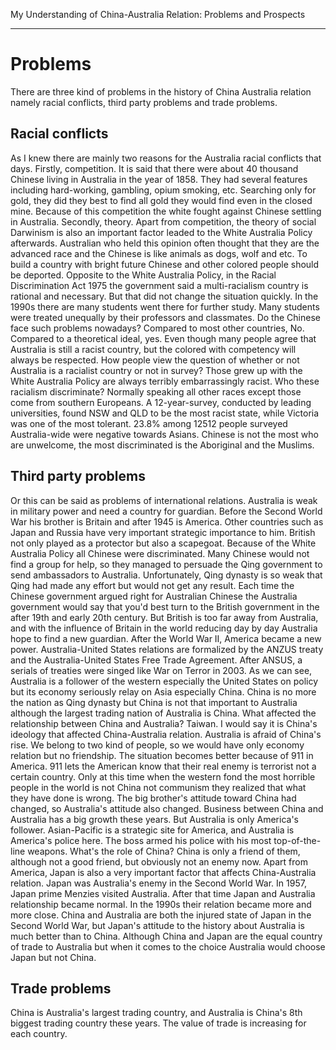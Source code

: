 My Understanding of China-Australia Relation: Problems and Prospects
- - - - - - - 

# Problems
  There are three kind of problems in the history of China Australia relation namely racial conflicts, third party problems and trade problems.

## Racial conflicts
  As I knew there are mainly two reasons for the Australia racial conflicts that days. Firstly, competition. It is said that there were about 40 thousand Chinese living in Australia in the year of 1858. They had several features including hard-working, gambling, opium smoking, etc. Searching only for gold, they did they best to find all gold they would find even in the closed mine. Because of this competition the white fought against Chinese settling in Australia. Secondly, theory. Apart from competition, the theory of social Darwinism is also an important factor leaded to the White Australia Policy afterwards. Australian who held this opinion often thought that they are the advanced race and the Chinese is like animals as dogs, wolf and etc. To build a country with bright future Chinese and other colored people should be deported. 
  Opposite to the White Australia Policy, in the Racial Discrimination Act 1975 the government said a multi-racialism country is rational and necessary. But that did not change the situation quickly. In the 1990s there are many students went there for further study. Many students were treated unequally by their professors and classmates.
  Do the Chinese face such problems nowadays? Compared to most other countries, No. Compared to a theoretical ideal, yes. Even though many people agree that Australia is still a racist country, but the colored with competency will always be respected. How people view the question of whether or not Australia is a racialist country or not in survey?
  Those grew up with the White Australia Policy are always terribly embarrassingly racist. Who these racialism discriminate? Normally speaking all other races except those come from southern Europeans. A 12-year-survey, conducted by leading universities, found NSW and QLD to be the most racist state, while Victoria was one of the most tolerant. 23.8% among 12512 people surveyed Australia-wide were negative towards Asians. Chinese is not the most who are unwelcome, the most discriminated is the Aboriginal and the Muslims.

## Third party problems
  Or this can be said as problems of international relations. Australia is weak in military power and need a country for guardian. Before the Second World War his brother is Britain and after 1945 is America. Other countries such as Japan and Russia have very important strategic importance to him.
  British not only played as a protector but also a scapegoat. Because of the White Australia Policy all Chinese were discriminated. Many Chinese would not find a group for help, so they managed to persuade the Qing government to send ambassadors to Australia. Unfortunately, Qing dynasty is so weak that Qing had made any effort but would not get any result. Each time the Chinese government argued right for Australian Chinese the Australia government would say that you'd best turn to the British government in the after 19th and early 20th century. But British is too far away from Australia, and with the influence of Britain in the world reducing day by day Australia hope to find a new guardian. 
  After the World War II, America became a new power. Australia-United States relations are formalized by the ANZUS treaty and the Australia-United States Free Trade Agreement. After ANSUS, a serials of treaties were singed like War on Terror in 2003. As we can see, Australia is a follower of the western especially the United States on policy but its economy seriously relay on Asia especially China. China is no more the nation as Qing dynasty but China is not that important to Australia although the largest trading nation of Australia is China. What affected the relationship between China and Australia? Taiwan. I would say it is China's ideology that affected China-Australia relation. Australia is afraid of China's rise. We belong to two kind of people, so we would have only economy relation but no friendship. 
  The situation becomes better because of 911 in America. 911 lets the American know that their real enemy is terrorist not a certain country. Only at this time when the western fond the most horrible people in the world is not China not communism they realized that what they have done is wrong. The big brother's attitude toward China had changed, so Australia's attitude also changed. Business between China and Australia has a big growth these years. But Australia is only America's follower. Asian-Pacific is a strategic site for America, and Australia is America's police here. The boss armed his police with his most top-of-the-line weapons. What's the role of China? China is only a friend of them, although not a good friend, but obviously not an enemy now. 
  Apart from America, Japan is also a very important factor that affects China-Australia relation. Japan was Australia's enemy in the Second World War. In 1957, Japan prime Menzies visited Australia. After that time Japan and Australia relationship became normal. In the 1990s their relation became more and more close. China and Australia are both the injured state of Japan in the Second World War, but Japan's attitude to the history about Australia is much better than to China. Although China and Japan are the equal country of trade to Australia but when it comes to the choice Australia would choose Japan but not China. 

## Trade problems
  China is Australia's largest trading country, and Australia is China's 8th biggest trading country these years. The value of trade is increasing for each country. 
